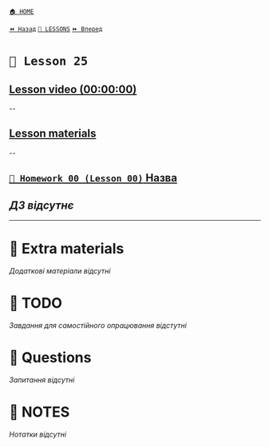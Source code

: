 [`🏠 HOME`](../../README.md)  

[`⏪ Назад`](../24/README.md)  [`📗 LESSONS`](../README.md)  [`⏩ Вперед`](../26/README.md)  

# `📗 Lesson 25`

## [Lesson video (00:00:00)]()

--

## [Lesson materials]()

--

## [`📕 Homework 00 (Lesson 00)` Назва]()  
*ДЗ відсутнє*
--

---

# 📘 Extra materials

*Додаткові матеріали відсутні*

# 📘 TODO
*Завдання для самостійного опрацювання відстутні*

# 📘 Questions
*Запитання відсутні*

# 📘 NOTES
*Нотатки відсутні*